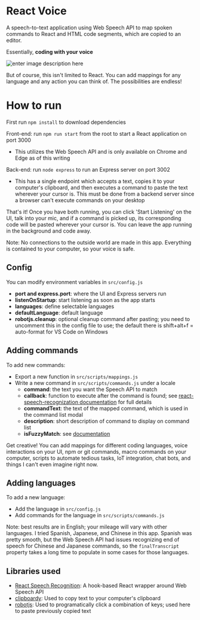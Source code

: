 # React Voice
A speech-to-text application using Web Speech API to map spoken commands to React and HTML code segments, which are copied to an editor.

Essentially, **coding with your voice**

![enter image description here](https://media.tenor.com/images/5bcb5056e6dfe7f757018ecaa8a4b868/tenor.gif)

But of course, this isn't limited to React. You can add mappings for any language and any action you can think of. The possibilities are endless!

# How to run

First run `npm install` to download dependencies

Front-end: run `npm run start` from the root to start a React application on port 3000
 - This utilizes the Web Speech API and is only available on Chrome and Edge as of this writing

Back-end: run `node express` to run an Express server on port 3002
 - This has a single endpoint which accepts a text, copies it to your computer's clipboard, and then executes a command to paste the text wherever your cursor is. This must be done from a backend server since a browser can't execute commands on your desktop

That's it! Once you have both running, you can click 'Start Listening' on the UI, talk into your mic, and if a command is picked up, its corresponding code will be pasted wherever your cursor is. You can leave the app running in the background and code away.

Note: No connections to the outside world are made in this app. Everything is contained to your computer, so your voice is safe.

## Config

You can modify environment variables in `src/config.js`
 - **port and express.port**: where the UI and Express servers run
 - **listenOnStartup**: start listening as soon as the app starts
 - **languages**: define selectable languages
 - **defaultLanguage**: default language
 - **robotjs.cleanup**: optional cleanup command after pasting; you need to uncomment this in the config file to use; the default there is shift+alt+f = auto-format for VS Code on Windows

## Adding commands

To add new commands:
 - Export a new function in `src/scripts/mappings.js`
 - Write a new command in `src/scripts/commands.js` under a locale
	 - **command**: the text you want the Speech API to match
	 - **callback**: function to execute after the command is found; see [react-speech-recognization documentation](https://www.npmjs.com/package/react-speech-recognition) for full details
	 - **commandText**: the text of the mapped command, which is used in the command list modal
	 - **description**: short description of command to display on command list
	 - **isFuzzyMatch**: see [documentation](https://www.npmjs.com/package/react-speech-recognition)

Get creative! You can add mappings for different coding languages, voice interactions on your UI, npm or git commands, macro commands on your computer, scripts to automate tedious tasks, IoT integration, chat bots, and things I can't even imagine right now.

## Adding languages

To add a new language:
 - Add the language in `src/config.js`
 - Add commands for the language in `src/scripts/commands.js`

Note: best results are in English; your mileage will vary with other languages. I tried Spanish, Japanese, and Chinese in this app. Spanish was pretty smooth, but the Web Speech API had issues recognizing end of speech for Chinese and Japanese commands, so the `finalTranscript` property takes a long time to populate in some cases for those languages.

## Libraries used

- [React Speech Recognition](https://www.npmjs.com/package/react-speech-recognition): A hook-based React wrapper around Web Speech API
- [clipboardy](https://www.npmjs.com/package/clipboardy): Used to copy text to your computer's clipboard
- [robotjs](https://www.npmjs.com/package/robotjs): Used to programatically click a combination of keys; used here to paste previously copied text
